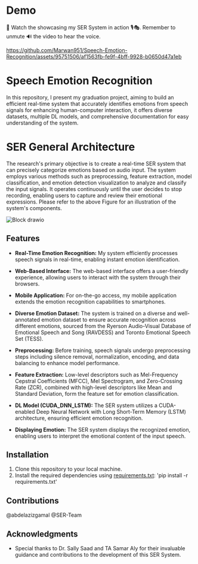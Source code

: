 # Demo 
🎥 Watch the showcasing my SER System in action 🎙️🎭. Remember to unmute 🔊 the video to hear the voice.

https://github.com/Marwan951/Speech-Emotion-Recognition/assets/95751506/af1563fb-fe9f-4bff-9928-b0650d47a1eb
# Speech Emotion Recognition
In this repository, I present my graduation project, aiming to build an efficient real-time system that accurately identifies emotions from speech signals for enhancing human-computer interaction, it offers diverse datasets, multiple DL models, and comprehensive documentation for easy understanding of the system.

# SER General Architecture
The research's primary objective is to create a real-time SER system that can precisely categorize emotions based on audio input. The system employs various methods such as preprocessing, feature extraction, model classification, and emotion detection visualization to analyze and classify the input signals. It operates continuously until the user decides to stop recording, enabling users to capture and review their emotional expressions. Please refer to the above Figure for an illustration of the system's components.

![Block drawio](https://github.com/Marwan951/Speech-Emotion-Recognition/assets/95751506/7b07b6bf-714a-4513-8db6-5d005f432da7)
## Features

- **Real-Time Emotion Recognition:** My system efficiently processes speech signals in real-time, enabling instant emotion identification.

- **Web-Based Interface:** The web-based interface offers a user-friendly experience, allowing users to interact with the system through their browsers.

- **Mobile Application:** For on-the-go access, my mobile application extends the emotion recognition capabilities to smartphones.

- **Diverse Emotion Dataset:** The system is trained on a diverse and well-annotated emotion dataset to ensure accurate recognition across different emotions, sourced from the Ryerson Audio-Visual Database of Emotional Speech and Song (RAVDESS) and Toronto Emotional Speech Set (TESS).

- **Preprocessing:** Before training, speech signals undergo preprocessing steps including silence removal, normalization, encoding, and data balancing to enhance model performance.

- **Feature Extraction:** Low-level descriptors such as Mel-Frequency Cepstral Coefficients (MFCC), Mel Spectrogram, and Zero-Crossing Rate (ZCR), combined with high-level descriptors like Mean and Standard Deviation, form the feature set for emotion classification.

- **DL Model (CUDA_DNN_LSTM):** The SER system utilizes a CUDA-enabled Deep Neural Network with Long Short-Term Memory (LSTM) architecture, ensuring efficient emotion recognition.

- **Displaying Emotion:** The SER system displays the recognized emotion, enabling users to interpret the emotional content of the input speech.

## Installation

1. Clone this repository to your local machine.
2. Install the required dependencies using [requirements.txt](requirements.txt): 'pip install -r requirements.txt'

## Contributions

@abdelazizgamal
@SER-Team

## Acknowledgments

- Special thanks to Dr. Sally Saad and TA Samar Aly for their invaluable guidance and contributions to the development of this SER System.
